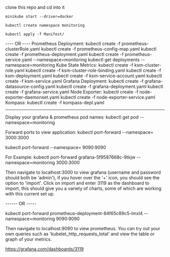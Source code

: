 clone this repo and cd into it
```
minikube start --driver=docker
```
```
kubectl create namespace monitoring
```
```
kubectl apply -f Manifest/
```


---- OR ----
  Prometheus Deployment:
    kubectl create -f prometheus-clusterRole.yaml
    kubectl create -f prometheus-config-map.yaml
    kubectl create -f prometheus-deployment.yaml
    kubectl create -f prometheus-service.yaml --namespace=monitoring
    kubectl get deployments --namespace=monitoring
  Kube State Metrics:
    kubectl create -f ksm-cluster-role.yaml
    kubectl create -f ksm-cluster-role-binding.yaml
    kubectl create -f ksm-deployment.yaml
    kubectl create -f ksm-service-account.yaml
    kubectl create -f ksm-service.yaml
  Grafana Deployment:
    kubectl create -f grafana-datasource-config.yaml
    kubectl create -f grafana-deployment.yaml
    kubectl create -f grafana-service.yaml
  Node Exporter:
    kubectl create -f node-exporter-daemonset.yaml
    kubectl create -f node-exporter-service.yaml
  Kompass:
    kubectl create -f kompass-depl.yaml
_______________

Display your grafana & prometheus pod names:
  kubectl get pod --namespace=monitoring

Forward ports to view application:
  kubectl port-forward <grafana-pod-name> --namespace=<namespace-grafana-is-in> 3000:3000

  kubectl port-forward <prometheus-pod-name> --namespace=<namespace-prometheus-is-in> 9090:9090

For Example:
  kubectl port-forward grafana-5f9587668c-9tkjw --namespace=monitoring 3000:3000

  Then navigate to localhost:3000 to view grafana (username and password should both be 'admin'), if you hover over the '+' icon, you should see the option to 'import'. Click on import and enter 3119 as the dashboard to import, this should give you a variety of charts, some of which are working with this current set up.

  ------ OR -----

  kubectl port-forward prometheus-deployment-84f65c89c5-lmxl4 --namespace=monitoring 9090:9090

  Then navigate to localhost:9090 to view prometheus. You can try out your own queries such as 'kubelet_http_requests_total' and view the table or graph of your metrics.

https://grafana.com/dashboards/3119